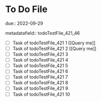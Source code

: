 # To Do File

due:: 2022-09-29

metadatafield:: todoTestFile_421_46

- [ ] Task of todoTestFile_421 1 [[Query me]]
- [ ] Task of todoTestFile_421 2 [[Query me]]
- [ ] Task of todoTestFile_421 3
- [ ] Task of todoTestFile_421 4
- [ ] Task of todoTestFile_421 5
- [ ] Task of todoTestFile_421 6
- [ ] Task of todoTestFile_421 7
- [ ] Task of todoTestFile_421 8
- [ ] Task of todoTestFile_421 9
- [ ] Task of todoTestFile_421 10
